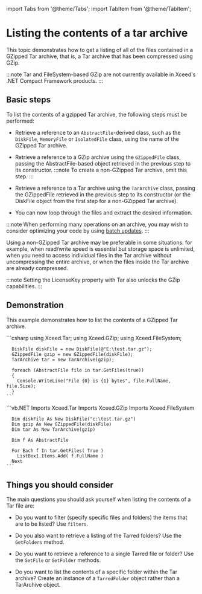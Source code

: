 import Tabs from '@theme/Tabs';
import TabItem from '@theme/TabItem';

# Listing the contents of a tar archive

This topic demonstrates how to get a listing of all of the files contained in a GZipped Tar archive, that is, a Tar archive that has been compressed using GZip.

:::note
Tar and FileSystem-based GZip are not currently available in Xceed's .NET Compact Framework products.
:::

## Basic steps

To list the contents of a gzipped Tar archive, the following steps must be performed:

- Retrieve a reference to an `AbstractFile`-derived class, such as the `DiskFile`, `MemoryFile` or `IsolatedFile` class, using the name of the GZipped Tar archive. 

- Retrieve a reference to a GZip archive using the `GZippedFile` class, passing the AbstractFile-based object retrieved in the previous step to its constructor.
:::note
To create a non-GZipped Tar archive, omit this step. 
:::

- Retrieve a reference to a Tar archive using the `TarArchive` class, passing the GZippedFile retrieved in the previous step to its constructor (or the DiskFile object from the first step for a non-GZipped Tar archive). 

- You can now loop through the files and extract the desired information.

:::note
When performing many operations on an archive, you may wish to consider optimizing your code by using [batch updates](/zip/basic-concepts/optimizing-batch-updates-to-folder). 
:::

Using a non-GZipped Tar archive may be preferable in some situations: for example, when read/write speed is essential but storage space is unlimited, when you need to access individual files in the Tar archive without uncompressing the entire archive, or when the files inside the Tar archive are already compressed. 

:::note
Setting the LicenseKey property with Tar also unlocks the GZip capabilities.
:::

## Demonstration

This example demonstrates how to list the contents of a GZipped Tar archive.

<Tabs>
  <TabItem value="csharp" label="C#" default>
    ```csharp 
      using Xceed.Tar;
      using Xceed.GZip;
      using Xceed.FileSystem; 

      DiskFile diskFile = new DiskFile(@"E:\test.tar.gz");
      GZippedFile gzip = new GZippedFile(diskFile);
      TarArchive tar = new TarArchive(gzip);

      foreach (AbstractFile file in tar.GetFiles(true))
      {
        Console.WriteLine("File {0} is {1} bytes", file.FullName, file.Size);
      }
    ```
  </TabItem>
  <TabItem value="vb.net" label="Visual Basic .NET">
    ```vb.NET
      Imports Xceed.Tar
      Imports Xceed.GZip
      Imports Xceed.FileSystem

      Dim diskFile As New DiskFile("c:\test.tar.gz")
      Dim gzip As New GZippedFile(diskFile)
      Dim tar As New TarArchive(gzip)

      Dim f As AbstractFile 

      For Each f In tar.GetFiles( True )
        ListBox1.Items.Add( f.FullName )
      Next
    ```
  </TabItem>
</Tabs>

## Things you should consider

The main questions you should ask yourself when listing the contents of a Tar file are:

- Do you want to filter (specify specific files and folders) the items that are to be listed? Use `filters`. 

- Do you also want to retrieve a listing of the Tarred folders? Use the `GetFolders` method. 

- Do you want to retrieve a reference to a single Tarred file or folder? Use the `GetFile` or `GetFolder` methods. 

- Do you want to list the contents of a specific folder within the Tar archive? Create an instance of a `TarredFolder` object rather than a TarArchive object.  